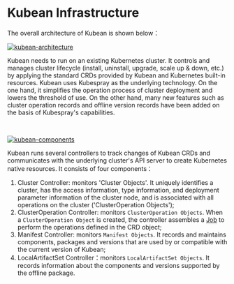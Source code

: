 # Kubean Infrastructure

The overall architecture of Kubean is shown below：

[![kubean-architecture]][kubean-architecture]

Kubean needs to run on an existing Kubernetes cluster. It controls and manages cluster lifecycle (install, uninstall, upgrade, scale up & down, etc.) by applying the standard CRDs provided by Kubean and Kubernetes built-in resources. Kubean uses Kubespray as the underlying technology. On the one hand, it simplifies the operation process of cluster deployment and lowers the threshold of use. On the other hand, many new features such as cluster operation records and offline version records have been added on the basis of Kubespray's capabilities.

<br/>

[![kubean-components]][kubean-components]

Kubean runs several controllers to track changes of Kubean CRDs and communicates with the underlying cluster's API server to create Kubernetes native resources. It consists of four components：

  1. Cluster Controller: monitors 'Cluster Objects'. It uniquely identifies a cluster, has the access information, type information, and deployment parameter information of the cluster node, and is associated with all operations on the cluster ('ClusterOperation Objects');
  2. ClusterOperation Controller: monitors `ClusterOperation Objects`. When a `ClusterOperation Object` is created, the controller assembles a [Job](https://kubernetes.io/docs/concepts/workloads/controllers/job/) to perform the operations defined in the CRD object;
  3. Manifest Controller: monitors `Manifest Objects`. It records and maintains components, packages and versions that are used by or compatible with the current version of Kubean;
  4. LocalArtifactSet Controller：monitors `LocalArtifactSet Objects`. It records information about the components and versions supported by the offline package.

  [kubean-architecture]: /kubean/en/assets/images/kubean-architecture.png
  [kubean-components]: /kubean/en/assets/images/kubean-components.png